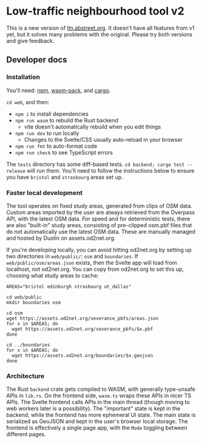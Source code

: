 # Low-traffic neighbourhood tool v2

This is a new version of [ltn.abstreet.org](https://ltn.abstreet.org). It
doesn't have all features from v1 yet, but it solves many problems with the
original. Please try both versions and give feedback.

## Developer docs

### Installation

You'll need:
[npm](https://docs.npmjs.com/downloading-and-installing-node-js-and-npm),
[wasm-pack](https://github.com/rustwasm/wasm-pack), and
[cargo](https://www.rust-lang.org/tools/install).

`cd web`, and then:

- `npm i` to install dependencies
- `npm run wasm` to rebuild the Rust backend
  - vite doesn't automatically rebuild when you edit things
- `npm run dev` to run locally
  - Changes to the Svelte/CSS usually auto-reload in your browser
- `npm run fmt` to auto-format code
- `npm run check` to see TypeScript errors

The `tests` directory has some diff-based tests. `cd backend; cargo test
--release` will run them. You'll need to follow the instructions below to
ensure you have `bristol` and `strasbourg` areas set up.

### Faster local development

The tool operates on fixed study areas, generated from clips of OSM data.
Custom areas imported by the user are always retrieved from the Overpass API,
with the latest OSM data. For speed and for deterministic tests, there are also
"built-in" study areas, consisting of pre-clipped osm.pbf files that do not
automatically use the latest OSM data. These are manually managed and hosted by
Dustin on assets.od2net.org.

If you're developing locally, you can avoid hitting od2net.org by setting up
two directories in `web/public/`: `osm` and `boundaries`. If
`web/public/osm/areas.json` exists, then the Svelte app will load from
localhost, not od2net.org. You can copy from od2net.org to set this up,
choosing what study areas to cache:

```
AREAS="bristol edinburgh strasbourg ut_dallas"

cd web/public
mkdir boundaries osm

cd osm
wget https://assets.od2net.org/severance_pbfs/areas.json
for x in $AREAS; do
  wget https://assets.od2net.org/severance_pbfs/$x.pbf
done

cd ../boundaries
for x in $AREAS; do
  wget https://assets.od2net.org/boundaries/$x.geojson
done
```

### Architecture

The Rust `backend` crate gets compiled to WASM, with generally type-unsafe APIs
in `lib.rs`. On the frontend side, `wasm.ts` wraps these APIs in nicer TS APIs.
The Svelte frontend calls APIs in the main thread (though moving to web workers
later is a possibility). The "important" state is kept in the backend, while
the frontend has more ephemeral UI state. The main state is serialized as
GeoJSON and kept in the user's browser local storage. The frontend is
effectively a single page app, with the `Mode` toggling between different
pages.
